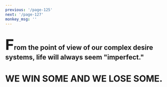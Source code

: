```yaml
---
previous: '/page-125'
next: '/page-127'
monkey_msg: ''
---
```


## <span style="font-size:47px;">F</span>rom the point of view of our complex desire systems, life will always seem "imperfect."
# WE WIN SOME AND WE LOSE SOME.

